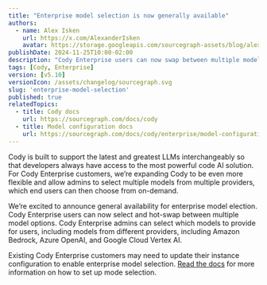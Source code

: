 ```yaml
---
title: "Enterprise model selection is now generally available"
authors:
  - name: Alex Isken
    url: https://x.com/AlexanderIsken
    avatar: https://storage.googleapis.com/sourcegraph-assets/blog/alex_avatar.png
publishDate: 2024-11-25T10:00-02:00
description: "Cody Enterprise users can now swap between multiple model options from their IDE, and admins can define available models."
tags: [Cody, Enterprise]
version: [v5.10]
versionIcon: /assets/changelog/sourcegraph.svg
slug: 'enterprise-model-selection'
published: true
relatedTopics:
  - title: Cody docs
    url: https://sourcegraph.com/docs/cody
  - title: Model configuration docs
    url: https://sourcegraph.com/docs/cody/enterprise/model-configuration
---
```


Cody is built to support the latest and greatest LLMs interchangeably so that developers always have access to the most powerful code AI solution. For Cody Enterprise customers, we’re expanding Cody to be even more flexible and allow admins to select multiple models from multiple providers, which end users can then choose from on-demand.

We’re excited to announce general availability for enterprise model election. Cody Enterprise users can now select and hot-swap between multiple model options. Cody Enterprise admins can select which models to provide for users, including models from different providers, including Amazon Bedrock, Azure OpenAI, and Google Cloud Vertex AI.

Existing Cody Enterprise customers may need to update their instance configuration to enable enterprise model selection. [Read the docs](https://sourcegraph.com/docs/cody/enterprise/model-configuration) for more information on how to set up mode selection.